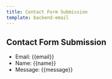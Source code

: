 ```yaml
---
title: Contact Form Submission
template: backend-email
---
```


## Contact Form Submission

- Email: {{email}}
- Name: {{name}}
- Message: {{message}}